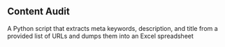 Content Audit
-------------

A Python script that extracts meta keywords, description, and title from a provided list of URLs and dumps them into an Excel spreadsheet
